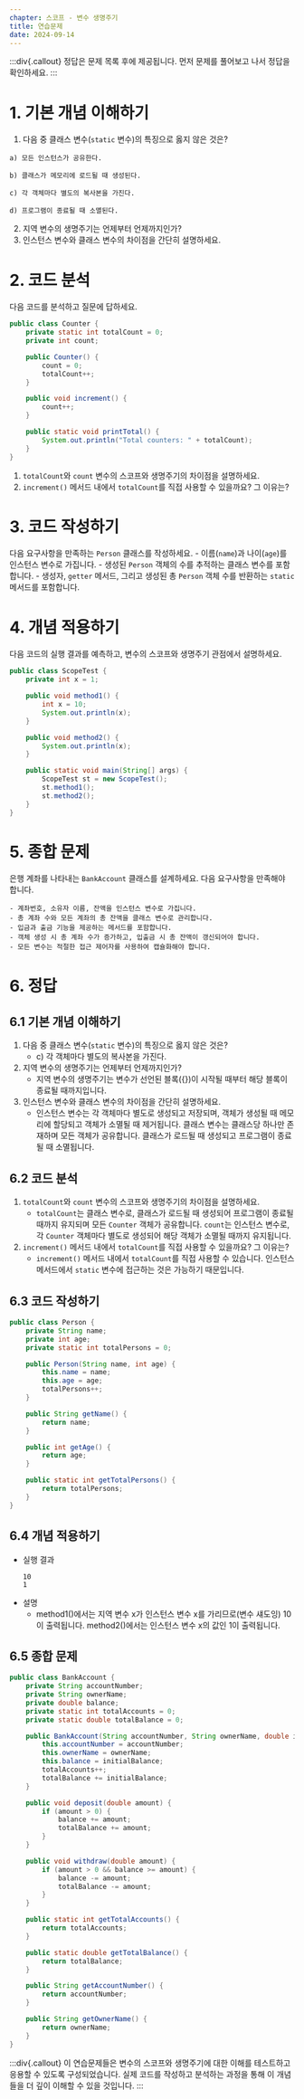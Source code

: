 ```yaml
---
chapter: 스코프 - 변수 생명주기
title: 연습문제
date: 2024-09-14
---
```

:::div{.callout}
정답은 문제 목록 후에 제공됩니다. 먼저 문제를 풀어보고 나서 정답을 확인하세요.
:::

# 1. 기본 개념 이해하기
1. 다음 중 클래스 변수(`static` 변수)의 특징으로 옳지 않은 것은?
```
a) 모든 인스턴스가 공유한다.

b) 클래스가 메모리에 로드될 때 생성된다.

c) 각 객체마다 별도의 복사본을 가진다.

d) 프로그램이 종료될 때 소멸된다.
```
2. 지역 변수의 생명주기는 언제부터 언제까지인가?
3. 인스턴스 변수와 클래스 변수의 차이점을 간단히 설명하세요.

# 2. 코드 분석
다음 코드를 분석하고 질문에 답하세요.
```java
public class Counter {
    private static int totalCount = 0;
    private int count;

    public Counter() {
        count = 0;
        totalCount++;
    }

    public void increment() {
        count++;
    }

    public static void printTotal() {
        System.out.println("Total counters: " + totalCount);
    }
}
```
1. `totalCount`와 `count` 변수의 스코프와 생명주기의 차이점을 설명하세요.
2. `increment()` 메서드 내에서 `totalCount`를 직접 사용할 수 있을까요? 그 이유는?

# 3. 코드 작성하기
다음 요구사항을 만족하는 `Person` 클래스를 작성하세요.
    - 이름(`name`)과 나이(`age`)를 인스턴스 변수로 가집니다.
    - 생성된 `Person` 객체의 수를 추적하는 클래스 변수를 포함합니다.
    - 생성자, `getter` 메서드, 그리고 생성된 총 `Person` 객체 수를 반환하는 `static` 메서드를 포함합니다.

# 4. 개념 적용하기
다음 코드의 실행 결과를 예측하고, 변수의 스코프와 생명주기 관점에서 설명하세요.
```java
public class ScopeTest {
    private int x = 1;

    public void method1() {
        int x = 10;
        System.out.println(x);
    }

    public void method2() {
        System.out.println(x);
    }

    public static void main(String[] args) {
        ScopeTest st = new ScopeTest();
        st.method1();
        st.method2();
    }
}
```

# 5. 종합 문제
은행 계좌를 나타내는 `BankAccount` 클래스를 설계하세요. 다음 요구사항을 만족해야 합니다.
```
- 계좌번호, 소유자 이름, 잔액을 인스턴스 변수로 가집니다.
- 총 계좌 수와 모든 계좌의 총 잔액을 클래스 변수로 관리합니다.
- 입금과 출금 기능을 제공하는 메서드를 포함합니다.
- 객체 생성 시 총 계좌 수가 증가하고, 입출금 시 총 잔액이 갱신되어야 합니다.
- 모든 변수는 적절한 접근 제어자를 사용하여 캡슐화해야 합니다.
```

# 6. 정답
## 6.1 기본 개념 이해하기
1. 다음 중 클래스 변수(`static` 변수)의 특징으로 옳지 않은 것은?
    - c) 각 객체마다 별도의 복사본을 가진다.
2. 지역 변수의 생명주기는 언제부터 언제까지인가?
    - 지역 변수의 생명주기는 변수가 선언된 블록({})이 시작될 때부터 해당 블록이 종료될 때까지입니다.
3. 인스턴스 변수와 클래스 변수의 차이점을 간단히 설명하세요.
    - 인스턴스 변수는 각 객체마다 별도로 생성되고 저장되며, 객체가 생성될 때 메모리에 할당되고 객체가 소멸될 때 제거됩니다. 클래스 변수는 클래스당 하나만 존재하며 모든 객체가 공유합니다. 클래스가 로드될 때 생성되고 프로그램이 종료될 때 소멸됩니다.
## 6.2 코드 분석
1. `totalCount`와 `count` 변수의 스코프와 생명주기의 차이점을 설명하세요.
    - `totalCount`는 클래스 변수로, 클래스가 로드될 때 생성되어 프로그램이 종료될 때까지 유지되며 모든 `Counter` 객체가 공유합니다. `count`는 인스턴스 변수로, 각 `Counter` 객체마다 별도로 생성되어 해당 객체가 소멸될 때까지 유지됩니다.
2. `increment()` 메서드 내에서 `totalCount`를 직접 사용할 수 있을까요? 그 이유는?
    - `increment()` 메서드 내에서 `totalCount`를 직접 사용할 수 있습니다. 인스턴스 메서드에서 `static` 변수에 접근하는 것은 가능하기 때문입니다.
## 6.3 코드 작성하기
```java
public class Person {
    private String name;
    private int age;
    private static int totalPersons = 0;

    public Person(String name, int age) {
        this.name = name;
        this.age = age;
        totalPersons++;
    }

    public String getName() {
        return name;
    }

    public int getAge() {
        return age;
    }

    public static int getTotalPersons() {
        return totalPersons;
    }
}
```
## 6.4 개념 적용하기
- 실행 결과
    ```
    10
    1
    ```
- 설명
    - method1()에서는 지역 변수 x가 인스턴스 변수 x를 가리므로(변수 섀도잉) 10이 출력됩니다. method2()에서는 인스턴스 변수 x의 값인 1이 출력됩니다.

## 6.5 종합 문제
```java
public class BankAccount {
    private String accountNumber;
    private String ownerName;
    private double balance;
    private static int totalAccounts = 0;
    private static double totalBalance = 0;

    public BankAccount(String accountNumber, String ownerName, double initialBalance) {
        this.accountNumber = accountNumber;
        this.ownerName = ownerName;
        this.balance = initialBalance;
        totalAccounts++;
        totalBalance += initialBalance;
    }

    public void deposit(double amount) {
        if (amount > 0) {
            balance += amount;
            totalBalance += amount;
        }
    }

    public void withdraw(double amount) {
        if (amount > 0 && balance >= amount) {
            balance -= amount;
            totalBalance -= amount;
        }
    }

    public static int getTotalAccounts() {
        return totalAccounts;
    }

    public static double getTotalBalance() {
        return totalBalance;
    }

    public String getAccountNumber() {
        return accountNumber;
    }

    public String getOwnerName() {
        return ownerName;
    }
}
```

:::div{.callout}
이 연습문제들은 변수의 스코프와 생명주기에 대한 이해를 테스트하고 응용할 수 있도록 구성되었습니다. 실제 코드를 작성하고 분석하는 과정을 통해 이 개념들을 더 깊이 이해할 수 있을 것입니다.
:::